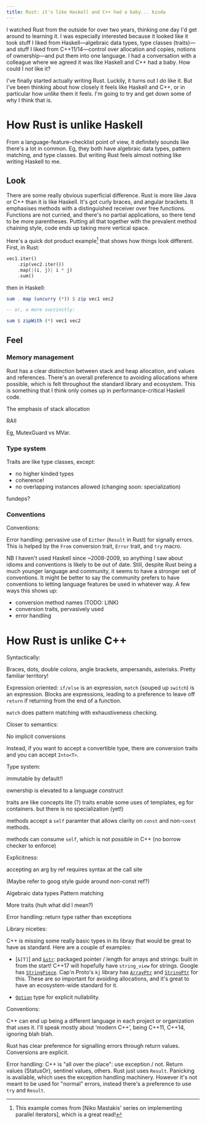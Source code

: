 ```yaml
---
title: Rust: it's like Haskell and C++ had a baby... kinda
---
```


I watched Rust from the outside for over two years, thinking one day I'd get
around to learning it. I was especially interested because it looked like it
took stuff I liked from Haskell—algebraic data types, type classes (traits)—and
stuff I liked from C++11/14—control over allocation and copies, notions of
ownership—and put them into one language. I had a conversation with a colleague
where we agreed it was like Haskell and C++ had a baby. How could I *not* like it?

I've finally started actually writing Rust. Luckily, it turns out I *do* like
it. But I've been thinking about how closely it feels like Haskell and C++, or
in particular how *unlike* them it feels. I'm going to try and get down some of
why I think that is.


# How Rust is unlike Haskell

From a language-feature-checklist point of view, it definitely sounds like there's a lot in
common. Eg, they both have algebraic data types, pattern matching, and type classes. But writing Rust feels almost nothing like writing Haskell to me.


## Look

There are some really obvious superficial difference. Rust is more like Java or
C++ than it is like Haskell. It's got curly braces, and angular brackets. It
emphasises methods with a distinguished receiver over free functions. Functions
are not curried, and there's no partial applications, so there tend to be more
parentheses. Putting all that together with the prevalent method chaining style,
code ends up taking more vertical space.

Here's a quick dot product example[^dot-product] that shows how things look different. First,
in Rust:

[^dot-product]:
    This example comes from [Niko Mastakis' series on implementing parallel
    iterators], which is a great read!

[parallel-iter]: http://smallcultfollowing.com/babysteps/blog/2016/02/19/parallel-iterators-part-1-foundations/

~~~rust
vec1.iter()
    .zip(vec2.iter())
    .map(|(i, j)| i * j)
    .sum()
~~~

then in Haskell:

~~~haskell
sum . map (uncurry (*)) $ zip vec1 vec2

-- or, a more succinctly:

sum $ zipWith (*) vec1 vec2
~~~


## Feel

### Memory management

Rust has a clear distinction between stack and heap allocation, and values and
references. There's an overall preference to avoiding allocations where
possible, which is felt throughout the standard library and ecosystem. This is
something that I think only comes up in performance-critical Haskell code.

The emphasis of stack allocation

RAII

Eg, MutexGuard vs MVar.

### Type system

Traits are like type classes, except:
- no higher kinded types
- coherence!
- no overlapping instances allowed (changing soon: specialization)

fundeps?

### Conventions
Conventions:

Error handling: pervasive use of `Either` (`Result` in Rust) for signally
errors. This is helped by the `From` conversion trait, `Error` trait, and `try`
macro.

NB I haven't used Haskell since ~2008-2009, so anything I saw about idioms and
conventions is likely to be out of date. Still, despite Rust being a much
younger language and community, it seems to have a stronger set of conventions.
It might be better to say the community prefers to have conventions to letting
language features be used in whatever way. A few ways this shows up:

- conversion method names (TODO: LINK)
- conversion traits, pervasively used
- error handling


# How Rust is unlike C++

Syntactically:

Braces, dots, double colons, angle brackets, ampersands, asterisks. Pretty
familiar territory!

Expression oriented: `if/else` is an expression, `match` (souped up `switch`) is
an expression. Blocks are expressions, leading to a preference to leave off
`return` if returning from the end of a function.

`match` does pattern matching with exhaustiveness checking.

Closer to semantics:

No implicit conversions

Instead, if you want to accept a convertible type, there are conversion traits
and you can accept `Into<T>`.

Type system:

immutable by default!!

ownership is elevated to a language construct

traits are like concepts lite (?)
traits enable some uses of templates, eg for containers. but there is no
specialization (yet!)

methods accept a `self` paramter that allows clarity on `const` and non-`const`
methods.

methods can consume `self`, which is not possible in C++ (no borrow checker to
enforce)

Explicitness:

accepting an arg by ref requires syntax at the call site

(Maybe refer to goog style guide around non-const ref?)

Algebraic data types
Pattern matching

More traits (huh what did I mean?)

Error handling: return type rather than exceptions

Library niceties:

C++ is missing some really basic types in its libray that would be great to
have as standard. Here are a couple of examples:

- [`&[T]`] and [`&str`][str]: packaged pointer / length for arrays and strings: built in
from the start! C++17 will hopefully have `string_view` for strings. Google has
[`StringPiece`][string-piece]. Cap'n Proto's `kj` library has
[`ArrayPtr`][array-ptr] and [`StringPtr`][string-ptr] for this. These are *so*
important for avoiding allocations, and it's great to have an ecosystem-wide
standard for it.

- [`Option`][option] type for explicit nullability.

[option]: http://doc.rust-lang.org/std/option/enum.Option.html
[slice]: http://doc.rust-lang.org/std/primitive.slice.html
[str]: http://doc.rust-lang.org/std/primitive.str.html
[array-ptr]: https://github.com/sandstorm-io/capnproto/blob/3d58431c3edaee0b3436528390385e25ee53ef45/c%2B%2B/src/kj/common.h#L1127
[string-ptr]: https://github.com/sandstorm-io/capnproto/blob/096ed204894565010a3ca3ac6c8f0695c5de9150/c%2B%2B/src/kj/string.h#L47

[string-piece]: https://code.google.com/p/chromium/codesearch#chromium/src/base/strings/string_piece.h

Conventions:

C++ can end up being a different language in each project or organization that
uses it. I'll speak mostly about ‘modern C++’, being C++11, C++14, ignoring blah
blah.

Rust has clear preference for signalling errors through return values.
Conversions are explicit.

Error handling: C++ is "all over the place": use exception / not. Return values
(StatusOr), sentinel values, others. Rust just uses `Result`. Panicking is
available, which uses the exception handling machinery. However it's not meant
to be used for "normal" errors, instead there's a preference to use `try` and
`Result`.
